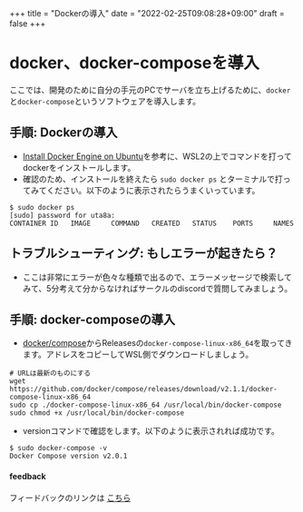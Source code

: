 +++
title = "Dockerの導入"
date = "2022-02-25T09:08:28+09:00"
draft = false
+++

# docker、docker-composeを導入

ここでは、開発のために自分の手元のPCでサーバを立ち上げるために、`docker`と`docker-compose`というソフトウェアを導入します。

## 手順: Dockerの導入

- [Install Docker Engine on Ubuntu](https://docs.docker.com/engine/install/ubuntu/#install-using-the-repository)を参考に、WSL2の上でコマンドを打ってdockerをインストールします。
- 確認のため、インストールを終えたら `sudo docker ps` とターミナルで打ってみてください。以下のように表示されたらうまくいっています。

```none
$ sudo docker ps
[sudo] password for uta8a: 
CONTAINER ID   IMAGE     COMMAND   CREATED   STATUS    PORTS     NAMES
```

## トラブルシューティング: もしエラーが起きたら？

- ここは非常にエラーが色々な種類で出るので、エラーメッセージで検索してみて、5分考えて分からなければサークルのdiscordで質問してみましょう。

## 手順: docker-composeの導入

- [docker/compose](https://github.com/docker/compose)からReleasesの`docker-compose-linux-x86_64`を取ってきます。アドレスをコピーしてWSL側でダウンロードしましょう。

```none
# URLは最新のものにする
wget https://github.com/docker/compose/releases/download/v2.1.1/docker-compose-linux-x86_64
sudo cp ./docker-compose-linux-x86_64 /usr/local/bin/docker-compose
sudo chmod +x /usr/local/bin/docker-compose
```

- versionコマンドで確認をします。以下のように表示されれば成功です。

```none
$ sudo docker-compose -v
Docker Compose version v2.0.1
```

#### feedback

フィードバックのリンクは [こちら](https://forms.gle/Yd7nN2FK5tTYP6Xp8)


